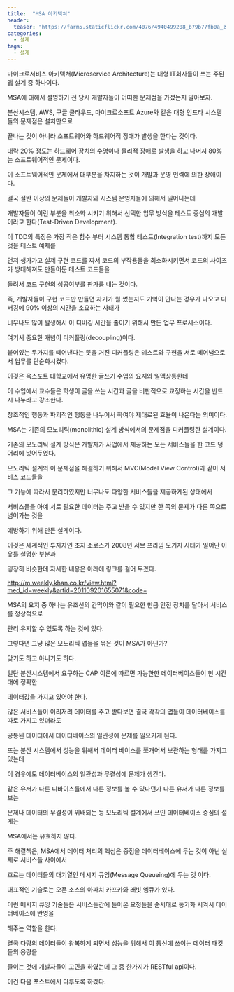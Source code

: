 ```yaml
---
title:  "MSA 아키텍쳐"
header:
  teaser: "https://farm5.staticflickr.com/4076/4940499208_b79b77fb0a_z.jpg"
categories: 
  - 설계
tags:
  - 설계
---
```

   
   마이크로서비스 아키텍쳐(Microservice Architecture)는 대형 IT회사들이 쓰는 주된 앱 설계 중 하나이다.
   
   MSA에 대해서 설명하기 전 당시 개발자들이 어떠한 문제점을 가졌는지 알아보자.
   
   분산시스템, AWS, 구글 클라우드, 마이크로소프트 Azure와 같은 대형 인프라 시스템들의 문제점은 설치만으로 
   
   끝나는 것이 아니라 소프트웨어와 하드웨어적 장애가 발생을 한다는 것이다.
   
   대략 20% 정도는 하드웨어 장치의 수명이나 물리적 장애로 발생을 하고 나머지 80%는 소프트웨어적인 문제이다.
   
   이 소프트웨어적인 문제에서 대부분을 차지하는 것이 개발과 운영 인력에 의한 장애이다.
   
   결국 절반 이상의 문제들이 개발자와 시스템 운영자들에 의해서 일어나는데
   
   개발자들이 이런 부분을 최소화 시키기 위해서 선택한 업무 방식을 테스트 중심의 개발 이라고 한다(Test-Driven Development).
   
   이 TDD의 특징은 가장 작은 함수 부터 시스템 통합 테스트(Integration test)까지 모든 것을 테스트 예제를 
   
   먼저 생가가고 실제 구현 코드를 짜서 코드의 부작용들을 최소화시키면서 코드의 사이즈가 방대해져도 만들어둔 테스트 코드들을
   
   돌려서 코드 구현의 성공여부를 판가름 내는 것이다.
   
   즉, 개발자들이 구현 코드만 만들면 자기가 뭘 썼는지도 기억이 안나는 경우가 나오고 디버깅에 90% 이상의 시간을 소요하는 사태가
   
   너무나도 많이 발생해서 이 디버깅 시간을 줄이기 위해서 만든 업무 프로세스이다.
   
   
   
   여기서 중요한 개념이 디커플링(decoupling)이다.
   
   붙어있는 두가지를 떼어낸다는 뜻을 거진 디커플링은 테스트와 구현을 서로 떼어냄으로서 업무를 단순화시켰다.
   
   이것은 옥스포트 대학교에서 유명한 글쓰기 수업의 요지와 일맥상통한데
   
   이 수업에서 교수들은 학생이 글을 쓰는 시간과 글을 비판적으로 교정하는 시간을 반드시 나누라고 강조한다.
   
   창조적인 행동과 파괴적인 행동을 나누어서 하여야 제대로된 효율이 나온다는 의미이다.
   
   
   MSA는 기존의 모노리틱(monolithic) 설계 방식에서의 문제점을 디커플링한 설계이다.
   
   기존의 모노리틱 설계 방식은 개발자가 사업에서 제공하는 모든 서비스들을 한 코드 덩어리에 넣어두었다.
   
   모노리틱 설계의 이 문제점을 해결하기 위해서 MVC(Model View Control)과 같이 서비스 코드들을
   
   그 기능에 따라서 분리하였지만 너무나도 다양한 서비스들을 제공하게된 상태에서
   
   서비스들을 아예 서로 필요한 데이터는 주고 받을 수 있지만 한 쪽의 문제가 다른 쪽으로 넘어가는 것을
   
   예방하기 위해 만든 설계이다.
   
   
   이것은 셰계적인 투자자인 조지 소로스가 2008년 서브 프라임 모기지 사태가 일어난 이유를 설명한 부분과
   
   굉장히 비슷한데 자세한 내용은 아래에 링크를 걸어 두겠다.
   
   http://m.weekly.khan.co.kr/view.html?med_id=weekly&artid=201109201655071&code=
   
   MSA의 요지 중 하나는 유조선의 칸막이와 같이 필요한 만큼 안전 장치를 달아서 서비스를 정상적으로
   
   관리 유지할 수 있도록 하는 것에 있다.
   
   
   
   그렇다면 그냥 많은 모노리틱 앱들을 묶은 것이 MSA가 아닌가?
   
   맞기도 하고 아니기도 하다.
   
   일단 분산시스템에서 요구하는 CAP 이론에 따르면 가능한한 데이터베이스들이 현 시간대에 정확한
   
   데이터값을 가지고 있어야 한다.
   
   많은 서비스들이 이리저리 데이터를 주고 받다보면 결국 각각의 앱들이 데이터베이스를 따로 가지고 있더라도
   
   공통된 데이터에서 데이터베이스의 일관성에 문제를 일으키게 된다.
   
   또는 분산 시스템에서 성능을 위해서 데이터 베이스를 쪼개어서 보관하는 형태를 가지고 있는데 
   
   이 경우에도 데이터베이스의 일관성과 무결성에 문제가 생긴다.
   
   같은 유저가 다른 디바이스들에서 다른 정보를 볼 수 있다던가 다른 유저가 다른 정보를 보는
   
   문제나 데이터의 무결성이 위배되는 등 모노리틱 설계에서 쓰인 데이터베이스 중심의 설계는
   
   MSA에서는 유효하지 않다.
   
   
   
   주 해결책은, MSA에서 데이터 처리의 핵심은 중점을 데이터베이스에 두는 것이 아닌 실제로 서비스들 사이에서
   
   흐르는 데이터들의 대기열인 메시지 큐잉(Message Queueing)에 두는 것 이다. 
   
   대표적인 기술로는 오픈 소스의 아파치 카프카와 래빗 엠큐가 있다.
   
   이런 메시지 큐잉 기술들은 서비스들간에 들어온 요청들을 순서대로 동기화 시켜서 데이터베이스에 반영을
   
   해주는 역할을 한다.
   
   
   결국 다량의 데이터들이 왕복하게 되면서 성능을 위해서 이 통신에 쓰이는 데이터 패킷들의 용량을
   
   줄이는 것에 개발자들이 고민을 하였는데 그 중 한가지가 RESTful api이다.
   
   이건 다음 포스트에서 다루도록 하겠다.
   
   
 
[^posts]: Footnote test.
